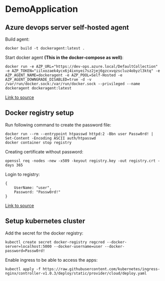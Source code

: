 # DemoApplication

## Azure devops server self-hosted agent

Build agent:
```
docker build -t dockeragent:latest .
```

Start docker agent **(This in the docker-compose as well)**:
```
docker run -e AZP_URL="https://dev-ops.azure.local/DefaultCollection" -e AZP_TOKEN="iilxozaek4ycx6j4ixnyei7sz2jej6gzcxvqzscluz4obyzl3ktq" -e AZP_AGENT_NAME=dockeragent -e AZP_POOL=Self-Hosted -e AZP_AGENT_DOWNGRADE_DISABLED=true -d -v /var/run/docker.sock:/var/run/docker.sock --privileged --name dockeragent dockeragent:latest
```

[Link to source](https://docs.microsoft.com/en-us/azure/devops/pipelines/agents/docker?view=azure-devops)

## Docker registry setup

Run following command to create the password file:
```
docker run --rm --entrypoint htpasswd httpd:2 -Bbn user Passw0rd! | Set-Content -Encoding ASCII auth/htpasswd
docker container stop registry
```

Creating certificate without password:
```
openssl req -nodes -new -x509 -keyout registry.key -out registry.crt -days 365
```

Login to registry:
```
{
    UserName: "user",
    Password: "Passw0rd!"
}
```

[Link to source](https://docs.docker.com/registry/deploying/)

## Setup kubernetes cluster

Add the secret for the docker registry:
```
kubectl create secret docker-registry regcred --docker-server=localhost:5000 --docker-username=user --docker-password=Passw0rd!
```

Enable ingress to be able to access the apps:
```
kubectl apply -f https://raw.githubusercontent.com/kubernetes/ingress-nginx/controller-v1.0.3/deploy/static/provider/cloud/deploy.yaml
```